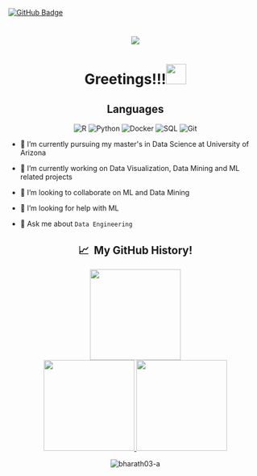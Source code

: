 [![GitHub Badge](https://img.shields.io/github/followers/bharath03-a?style=social)](https://github.com/bharath03-a?tab=followers)

<h1 align="center"><img src="https://media.tenor.com/IQ6Z-aPhr1wAAAAd/date-everywhere-data.gif"></h1>

<h1 align="center">Greetings!!!<img src="https://media.giphy.com/media/hvRJCLFzcasrR4ia7z/giphy.gif" width="40"></h1>

<div align="center">
<h2>Languages</h2>
  
![R](https://img.shields.io/badge/-R-000?&style=for-the-badge&logo=R)
![Python](https://img.shields.io/badge/-Python-000?&style=for-the-badge&logo=Python)
![Docker](https://img.shields.io/badge/-Docker-000?&style=for-the-badge&logo=Docker)
![SQL](https://img.shields.io/badge/-SQL-000?&style=for-the-badge&logo=MySQL)
![Git](https://img.shields.io/badge/-git-000?&style=for-the-badge&logo=git)
</div>

- 🌱 I’m currently pursuing my master's in Data Science at University of Arizona

- 🔭 I’m currently working on Data Visualization, Data Mining and ML related projects

- 👯 I’m looking to collaborate on ML and Data Mining

- 🤔 I’m looking for help with ML

- 💬 Ask me about `Data Engineering`

<div align="center">
<h2> 📈 &nbsp;My GitHub History!</h2>
<a href="https://github.com/bharath03-a">
  
  <img height="180em" src="https://streak-stats.demolab.com?user=bharath03-a&theme=noctis-minimus&fire=008AE6&ring=38678F" class="center"/>
  <br>
  <img height="180em" src="https://github-readme-stats-git-masterrstaa-rickstaa.vercel.app/api?username=bharath03-a&theme=noctis_minimus&show_icons=true" />
  <img height="180em" src="https://github-readme-stats-git-masterrstaa-rickstaa.vercel.app/api/top-langs/?username=bharath03-a&theme=noctis_minimus&layout=compact" />
</a>

<p><img align="center" src="https://github-readme-stats.vercel.app/api/top-langs?username=bharath03-a&show_icons=true&locale=en&layout=compact" alt="bharath03-a" /></p>

</div>